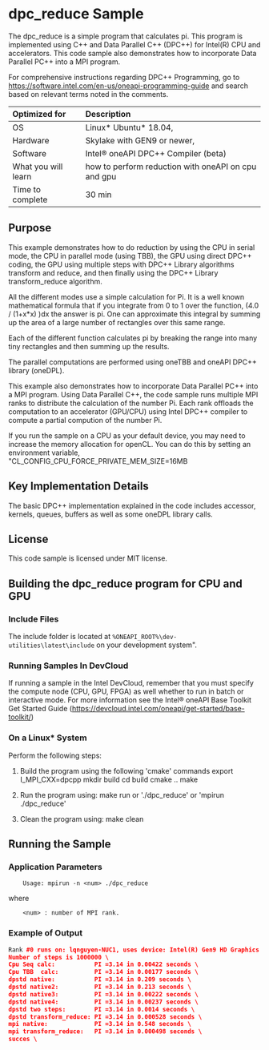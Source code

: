 # dpc_reduce Sample

The dpc_reduce is a simple program that calculates pi.  This program is implemented using C++ and Data Parallel C++ (DPC++) for Intel(R) CPU and accelerators. This code sample also demonstrates how to incorporate Data Parallel PC++ into
a MPI program.


For comprehensive instructions regarding DPC++ Programming, go to https://software.intel.com/en-us/oneapi-programming-guide and search based on relevant terms noted in the comments.

| Optimized for                     | Description
|:---                               |:---
| OS	                | Linux* Ubuntu* 18.04, 
| Hardware	            | Skylake with GEN9 or newer, 
| Software	            | Intel® oneAPI DPC++ Compiler (beta)
| What you will learn   | how to perform reduction with oneAPI on cpu and gpu
| Time to complete      | 30 min 

## Purpose
This example demonstrates how to do reduction by using the CPU in serial mode, 
the CPU in parallel mode (using TBB), the GPU using direct DPC++ coding, the 
GPU using multiple steps with DPC++ Library algorithms transform and reduce, 
and then finally using the DPC++ Library transform_reduce algorithm.  

All the different modes use a simple calculation for Pi.   It is a well known 
mathematical formula that if you integrate from 0 to 1 over the function, 
(4.0 / (1+x*x) )dx the answer is pi.   One can approximate this integral 
by summing up the area of a large number of rectangles over this same range.  

Each of the different function calculates pi by breaking the range into many 
tiny rectangles and then summing up the results. 

The parallel computations are performed using oneTBB and oneAPI DPC++ library 
(oneDPL).

This example also demonstrates how to incorporate Data Parallel PC++ into a MPI program.
Using Data Parallel C++, the code sample runs multiple MPI ranks to distribute the
calculation of the number Pi. Each rank offloads the computation to an accelerator
(GPU/CPU) using Intel DPC++ compiler to compute a partial compution of the number Pi.

If you run the sample on a CPU as your default device,  you may need to increase 
the memory allocation for openCL.  You can do this by setting an environment variable, 
    "CL_CONFIG_CPU_FORCE_PRIVATE_MEM_SIZE=16MB


## Key Implementation Details
The basic DPC++ implementation explained in the code includes accessor,
kernels, queues, buffers as well as some oneDPL library calls. 

## License
This code sample is licensed under MIT license.

## Building the dpc_reduce program for CPU and GPU

### Include Files
The include folder is located at `%ONEAPI_ROOT%\dev-utilities\latest\include` on your development system".

### Running Samples In DevCloud
If running a sample in the Intel DevCloud, remember that you must specify the compute node (CPU, GPU, FPGA) as well whether to run in batch or interactive mode. For more information see the Intel® oneAPI Base Toolkit Get Started Guide (https://devcloud.intel.com/oneapi/get-started/base-toolkit/)

### On a Linux* System
Perform the following steps:
1. Build the program using the following 'cmake' commands
export I_MPI_CXX=dpcpp 
mkdir build 
cd build 
cmake .. 
make 

2. Run the program using:
make run or './dpc_reduce' or 'mpirun ./dpc_reduce'

3. Clean the program using:
make clean


## Running the Sample
### Application Parameters

        Usage: mpirun -n <num> ./dpc_reduce

where

        <num> : number of MPI rank.


### Example of Output
```c++
Rank #0 runs on: lqnguyen-NUC1, uses device: Intel(R) Gen9 HD Graphics NEO \
Number of steps is 1000000 \
Cpu Seq calc:           PI =3.14 in 0.00422 seconds \
Cpu TBB  calc:          PI =3.14 in 0.00177 seconds \
dpstd native:           PI =3.14 in 0.209 seconds \
dpstd native2:          PI =3.14 in 0.213 seconds \
dpstd native3:          PI =3.14 in 0.00222 seconds \
dpstd native4:          PI =3.14 in 0.00237 seconds \
dpstd two steps:        PI =3.14 in 0.0014 seconds \
dpstd transform_reduce: PI =3.14 in 0.000528 seconds \
mpi native:             PI =3.14 in 0.548 seconds \
mpi transform_reduce:   PI =3.14 in 0.000498 seconds \
succes \
```
